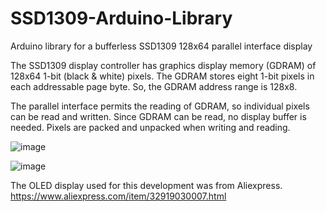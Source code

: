# SSD1309-Arduino-Library
Arduino library for a bufferless SSD1309 128x64 parallel interface display

The SSD1309 display controller has graphics display memory (GDRAM) of 128x64 1-bit (black & white) pixels. The GDRAM stores eight 1-bit pixels in each addressable page byte. So, the GDRAM address range is 128x8.

The parallel interface permits the reading of GDRAM, so individual pixels can be read and written. Since GDRAM can be read, no display buffer is needed. Pixels are packed and unpacked when writing and reading.

![image](https://user-images.githubusercontent.com/31147085/77274444-8cf70e80-6c7b-11ea-97dd-d4c280272c49.png)

![image](https://user-images.githubusercontent.com/31147085/77274463-97b1a380-6c7b-11ea-87b1-eaab33dd6d80.png)

The OLED display used for this development was from Aliexpress.
https://www.aliexpress.com/item/32919030007.html

